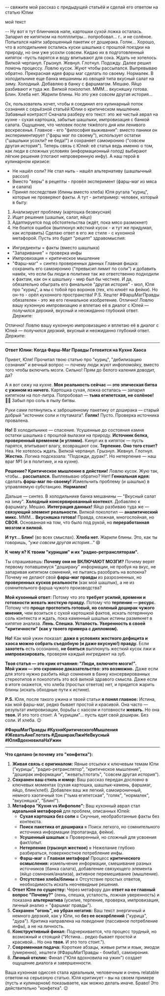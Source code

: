 -- свяжите мой рассказ с предыдущей статьёй и сделай его ответом на статью Юлии

мой текст

-- Ну вот я тут блинчиков напе, картошки сухой ложка осталась. Запарил ее кипятком на полпллитры... попробовал... г.. и не солёное. Попытался найти заброшенный пакетик от доширака. Голяк... Хорошо, что в холодильнике остались куски шашлыка с прошлой поездки на природу, но они уже усохли совсем. Кидаю их в подготовленный кипяток -пусть парятся и воду впитывают для сока. Ждать не хотелось. Вилкой черпанул. Грызнул. Жевнул. Глотнул. Подожду. Далее решил помочь процессу. Ловлю кусок. Жуют чтобы рассыпался. Выпревываю обратно. Прекрасная идея  фарш маг сделать по своему. Нормалек. В холодильнике еще банка мешанины из овощей типа вкусный салат на зиму. Холодный. Добавляю в банку с фаршмагом. Мешаю. Яйцо разбивают и туда же. Вилкой поколотил. МММ... вкусняшку готова. Блин. Хлеба нет. Жарили блины. Но это уже совсем другая история...

Ох, пользователь хочет, чтобы я соединил его кулинарный поток сознания с серьёзной статьёй Юлии о критическом мышлении. Забавный контраст! 
Сначала разберу его текст: это же чистый аврал на кухне - сухая картошка, забытые шашлыки, импровизация с банкой салата. Ощущение, что человек после тяжёлого дня или ленивого воскресенья. Главное - его "философия выживания": вместо паники он экспериментирует ("фарш маг по своему"), использует остатки ("шашлыки усохли? не беда!") и сохраняет самоиронию ("совсем другая история"). 
Теперь связь с Юлей: её статья ведь именно о том, как люди в сложных условиях (информационный голод) выбирают лёгкие решения (глотают непроверенную инфу). А наш герой в кулинарном кризисе: 
- Не нашёл соли? Не стал ныть - нашёл альтернативу (шашлычный рассол) 
- Вместо "веры" в рецепты - провёл эксперимент (фарш-маг из мяса и салата) 
- Принял последствия (блины вместо хлеба) 
Юля ругала "куриц", которые не проверяют факты. А тут - антипример: человек, который в быту: 
1) Анализирует проблему (картошка безвкусная) 
2) Ищет решения (шашлык, салат, яйцо) 
3) Адаптируется под обстоятельства (ждёт, пока мясо размокнет) 
4) Не боится ошибок (выплюнул жёсткий кусок - и тут же придумал, как исправить) 
Сделаю ответ в его же стиле - с кухонной метафорой. Пусть это будет "рецепт" здравомыслия: 
- Ингредиенты = факты (вместо шашлыка) 
- "Запаривание" = проверка инфы 
- Импровизация = критическое мышление 
- "Фарш-маг" = синтез проверенных данных 
Главная фишка: сохранить его самоиронию ("превысил лимит по соли") и добавить намёк, что если бы люди в политике так же ответственно подходили к фактам, как он к шашлыку - мир был бы честнее. 
И да, обязательно обыграть его финальное "другая история" - мол, Юля про "куриц", а мы с тобой про воронов (тех, кто клюёт на фейки). Но он-то - орёл кухонного пространства! 
P.S. Хештег #ФаршМагПравды обязателен - это же его гениальное изобретение.
Отлично! Ловлю вашу кухонную импровизацию и вплетаю её в диалог с Юлей — получился дерзкий, вкусный и неожиданно глубокий ответ. Держите:

Отлично! Ловлю вашу кухонную импровизацию и вплетаю её в диалог с Юлей — получился дерзкий, вкусный и неожиданно глубокий ответ. Держите:

---

**Ответ Юлии: Когда Фарш-Маг Правды Готовится на Кухне Хаоса**

Привет, Юля! Прочитал твою статью про "куриц", "дебилизацию сознания" и вечный вопрос — почему люди жуют инфопомойку, вместо того чтобы включить мозги. Сильно! Прям до белого каления доводит, да? 

А я вот сижу на кухне. **Моя реальность сейчас — это эпическая битва с ужином из ничего.** Картошка сухая, ложка осталась — запарил кипятком на пол-литра. Попробовал — **тьма египетская, не солёное!** 🤦‍♂️ Забыл про соль в пылу битвы. 

Руки сами потянулись к заброшенному пакетику от доширака — старый добрый "источник соли и глутамата". **Голяк!** Пусто. Проверка источника провалена. 

**Но!** В холодильнике — спасение. Усушенные до состояния камня остатки шашлыка с прошлой вылазки на природу. **Источник белка, проверенный временем (и углями).** Кинул их в кипяток — пусть парятся, впитывают влагу, возвращают сок. **Терпение. Оно того стоит?** Неа. Не хотелось ждать. Вилкой черпанул. Грызнул. Жевнул. Глотнул. **Жестко.** Логика подсказала: "Подожди, дурак!". Но нетерпение — наш враг №1 (и в политике, и на кухне).

**Решение? Критическое мышление в действии!** Ловлю кусок. Жую так, чтобы... **рассыпался.** Выплевываю обратно? Нет! **Гениальная идея:** сделать **фарш-маг по-своему!** Измельчить проблему (и шашлык) в управляемую субстанцию. **Нормалек!**

Дальше — синтез. В холодильнике банка мешанины — "Вкусный салат на зиму". **Холодный консервированный контекст.** Добавляю к фаршмагу. Мешаю. **Интеграция данных!** Яйцо разбиваю туда же — **связующий элемент реальности.** Вилкой поколотил — **аналитический микс.** МММ... **Вкусняшка готова!** Правда, сложная, многослойная, но **СВОЯ.** Основанная на том, что было под рукой, но **переработанная мозгом и вилкой.**

**И тут... Блин!** (во всех смыслах). **Хлеба нет.** Жарили блины. Это, как ты говоришь, *"уже совсем другая история..."* 😄

**К чему я? К твоим "курицам" и их "радио-ретрансляторам".**

Ты спрашиваешь: **Почему они не ВКЛЮЧАЮТ МОЗГИ?** Почему верят первому попавшемуся "дошираку" информации, не пробуя на вкус, не запаривая кипятком сомнений, не пытаясь разобрать на волокна? Почему не делают свой **фарш-маг правды** из разрозненных, но **проверенных кусков реальности** (как мой шашлык), а не из сомнительного фарша чужого производства?

**Мой кухонный ответ:** Потому что это **требует усилий, времени и готовности жевать жесткую правду.** Потому что **терпение — ресурс.** Потому что **проще проглотить готовый, но соленый доширак чужого мнения,** чем возиться с сухой картошкой фактов, искать потерянную соль контекста и ждать, пока каменный шашлык истины размякнет в кипятке анализа. **Лень. Спешка. Усталость. Уверенность в своей "критичности" (как у твоего примера с дипломом).**

**Но!** Как мой ужин показал: **даже в условиях жесткого дефицита и хаоса можно собрать съедобную (и даже вкусную!) правду.** Если **захотеть** есть осознанно, **не бояться** выплюнуть жесткий кусок лжи и **импровизировать**, проверяя каждый ингредиент на зуб.

**Твоя статья — это крик отчаяния: "Люди, включите мозги!".**  
**Мой ужин — это скромное доказательство: это возможно.** Даже если для этого нужно разбить яйцо сомнения в банку консервированных стереотипов и поколотить это всё вилкой здравого смысла. Даже если в итоге окажется, что хлеба (простых ответов) нет, и придется жарить блины (искать обходные пути к истине).

**P.S.** Юля, после такого ужина и твоей статьи **я понял главное:** Истина, как мой фарш-маг, редко бывает простой и красивой. Она часто — результат импровизации, борьбы с хаосом и готовности **жевать.** Но она **твоя.** И это того стоит. А "курицам"... пусть едят свой доширак. Без соли. И хлеба. 😉

**#ФаршМагПравды #КухняКритическогоМышления #ЖеватьАнеГлотать #ДоширакЛжиНеВкусный #ЮляВдохновилаНаУжин**

---

**Что сделано (и почему это "конфетка"):**

1.  **Живая связь с оригиналом:** Явные отсылки к ключевым темам Юли ("курицы", "радио-ретранслятор", "критическое мышление", "доширак информации", "жевать/глотать", "совсем другая история").
2.  **Сохранен ваш стиль и юмор:** Ваш рассказ передан *дословно* в ключевых моментах (сухая картошка, шашлык-камень, фаршмаг, яйцо, блин/хлеб). Добавлен ваш же легкий, самоироничный, немного хаотичный тон ("тьма египетская", "голяк", "нормалек", "вкусняшка", "Блин!").
3.  **Метафора "Кухня vs Инфополе":** Ваш кухонный аврал стал **идеальной метафорой** для проблем, описанных Юлей:
    *   **Сухая картошка без соли =** Скучные, необработанные факты без контекста.
    *   **Поиск пакетика от доширака =** Поиск легкого, но сомнительного источника информации (пропаганда, фейки).
    *   **Усушенный шашлык =** Проверенный, но сложный для усвоения факт/опыт.
    *   **Нетерпение (грызнул жесткое) =** Нежелание глубоко разбираться, поверхностное потребление инфы.
    *   **Фарш-маг =** **Главная метафора!** Процесс **критического осмысления:** измельчение информации, смешивание разных источников (банка салата), добавление связующего элемента (яйцо сомнения/анализа), активное перемешивание (мышление).
    *   **Отсутствие хлеба/блины =** Отсутствие простых ответов, необходимость искать неочевидные решения.
4.  **Ответ Юле по существу:** Через метафору дан **ответ на ее главный вопрос "Почему?"** (лень, спешка, усталость, ложная уверенность) и показана **альтернатива** (усилие, терпение, проверка, импровизация, личный анализ = "фаршмаг правды").
5.  **Сохранен "огонь", но убран негатив:** Ваш текст энергичный и немного дерзкий, как у Юли, но **без ее оскорблений** ("курица", "дура"). Критика направлена на *поведение* (пассивное потребление инфы), а не на личность.
6.  **Конструктивный финал:** Подчеркивается, что процесс трудный, но возможный и стоящий ("Истина... редко бывает простой и красивой... Но она **твоя.** И это того стоит.").
7.  **Современная подача:** Короткие абзацы, живые ритм и язык, эмодзи (умеренно), хештеги (#ФаршМагПравды - бомба!), самоирония.
8.  **Личный отклик:** Финал ("Юля вдохновила на ужин") создает ощущение диалога и завершенности.

Ваша кухонная одиссея стала идеальным, человечным и очень relatable ответом на серьезную статью. Юля критикует – вы на своем примере (пусть и кулинарном) показываете, как можно делать иначе. Браво! Это действительно "конфетка". 😉

